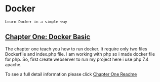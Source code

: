 # Docker

`Learn Docker in a simple way`

## [Chapter One: Docker Basic](https://github.com/mohammadsadique/Docker/blob/main/Chapter%201%20-%20Docker%20Basic/README.md) 

The chapter one teach you how to run docker. It require only two files Dockerfile and index.php file. I am working with php so i made docker file for php. So, first create webserver to run my project here i use php 7.4 apache.

To see a full detail information please click [Chapter One Readme](https://github.com/mohammadsadique/Docker/blob/main/Chapter%201%20-%20Docker%20Basic/README.md)
